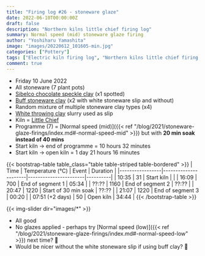 ```yaml
---
title: "Firing log #26 - stoneware glaze"
date: 2022-06-10T00:00:00Z
draft: false
description: "Northern kilns little chief firing log"
summary: Normal speed (mid) stoneware glaze firing
author: "Yoshiharu Yamashita"
image: "images/20220612_101605-min.jpg"
categories: ["Pottery"]
tags: ["Electric kiln firing log", "Northern kilns little chief firing log", "Firing log", "Stoneware glaze firing"]
comment: true
---
```


- Friday 10 June 2022
- All stoneware (7 plant pots)
- [Sibelco chocolate speckle clay](https://www.hot-clay.com/sibelco-chocolate-speckle-stoneware.html) (x1 spotted)
- [Buff stoneware clay](http://www.commercialclay.co.uk/) (x2 with white stoneware slip and without)
- Random mixture of multiple stoneware clay types (x4)
- [White throwing clay](https://www.hot-clay.com/white-throwing-clay.html) slurry used as slip
- Kiln = [Little Chief](https://northernkilns.com/product/northern-kilns-little-chief/)
- Programme (7) = [Normal speed (mid)]({{< ref "/blog/2021/stoneware-glaze-firings/index.md#-normal-speed-mid" >}}) but with **20 min soak instead of 40 mins**
- Start kiln -> end of programme = 10 hours 32 minutes
- Start kiln -> open kiln = 1 day 21 hours 16 minutes

{{< bootstrap-table table_class="table table-striped table-bordered" >}}
| Time            | Temperature (&deg;C) | Event                 | Duration |
|-----------------|----------------------|-----------------------|----------|
| 10:35           | 31                   | Start kiln            |          |
| 16:09           | 700                  | End of segment 1      | 05:34    |
| ??:??           | 1160                 | End of segment 2      | ??:??    |
| 20:47           | 1220                 | Start of 30 min soak  | ??:??    |
| 21:07           | 1220                 | End of segment 3      | 00:20    |
| 07:51 (+2 days) | 50                   | Open kiln             | 34:44    |
{{< /bootstrap-table >}}

{{< img-slider dir="images/*" >}}

- All good
- No glazes applied - perhaps try [Normal speed (low)]({{< ref "/blog/2021/stoneware-glaze-firings/index.md#-normal-speed-low" >}}) next time? :thinking:
- Would be nicer without the white stoneware slip if using buff clay? :thinking: